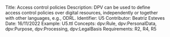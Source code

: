 Title: Access control policies
Description: DPV can be used to define access control policies over digital resources, independently or together with other languages, e.g., ODRL.
Identifier: U5
Contributor: Beatriz Esteves
Date: 16/11/2022
Example: U5.ttl
Concepts: dpv:Rule, dpv:PersonalData, dpv:Purpose, dpv:Processing, dpv:LegalBasis
Requirements: R2, R4, R5
